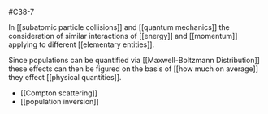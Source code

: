 #C38-7 

In [[subatomic particle collisions]] and [[quantum mechanics]] the consideration of similar interactions of [[energy]] and [[momentum]] applying to different [[elementary entities]]. 

Since populations can be quantified via [[Maxwell-Boltzmann Distribution]] these effects can then be figured on the basis of [[how much on average]] they effect [[physical quantities]].

- [[Compton scattering]]
- [[population inversion]]
